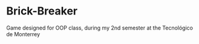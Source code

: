 # Brick-Breaker
Game designed for OOP class, during my 2nd semester at the Tecnológico de Monterrey
